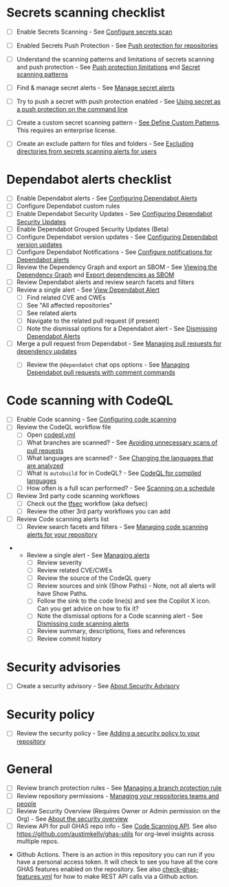 # Secrets scanning checklist

* [ ] Enable Secrets Scanning - See [Configure secrets scan](https://docs.github.com/en/enterprise-cloud@latest/code-security/secret-scanning/configuring-secret-scanning-for-your-repositories)
* [ ] Enabled Secrets Push Protection - See [Push protection for repositories](https://docs.github.com/en/enterprise-cloud@latest/code-security/secret-scanning/push-protection-for-repositories-and-organizations)
* [ ] Understand the scanning patterns and limitations of secrets scanning and push protection -  See [Push protection limitations](https://docs.github.com/en/enterprise-cloud@latest/code-security/secret-scanning/troubleshooting-secret-scanning#push-protection-limitations) and [Secret scanning patterns](https://docs.github.com/en/code-security/secret-scanning/secret-scanning-patterns)
* [ ] Find & manage secret alerts - See [Manage secret alerts](https://docs.github.com/en/enterprise-cloud@latest/code-security/secret-scanning/managing-alerts-from-secret-scanning)
* [ ] Try to push a secret with push protection enabled - See [Using secret as a push protection on the command line](https://docs.github.com/en/enterprise-cloud@latest/code-security/secret-scanning/push-protection-for-repositories-and-organizations#using-secret-scanning-as-a-push-protection-from-the-command-line)
* [ ] Create a custom secret scanning pattern - [See Define Custom Patterns](https://docs.github.com/en/enterprise-cloud@latest/code-security/secret-scanning/defining-custom-patterns-for-secret-scanning). This requires an enterprise license.
* [ ] Create an exclude pattern for files and folders - See [Excluding directories from secrets scanning alerts for users](https://docs.github.com/en/enterprise-cloud@latest/code-security/secret-scanning/configuring-secret-scanning-for-your-repositories#excluding-directories-from-secret-scanning-alerts-for-users)


# Dependabot alerts checklist

* [ ] Enable Dependabot alerts - See [Configuring Dependabot Alerts](https://docs.github.com/en/enterprise-cloud@latest/code-security/dependabot/dependabot-alerts/configuring-dependabot-alerts)
* [ ] Configure Dependabot custom rules
* [ ] Enable Dependabot Security Updates - See [Configuring Dependabot Security Updates](https://docs.github.com/en/enterprise-cloud@latest/code-security/dependabot/dependabot-security-updates/configuring-dependabot-security-updates)
* [ ] Enable Dependabot Grouped Security Updates (Beta)
* [ ] Configure Dependabot version updates - See [Configuring Dependabot version updates](https://docs.github.com/en/enterprise-cloud@latest/code-security/dependabot/dependabot-version-updates/configuring-dependabot-version-updates)
* [ ] Configure Dependabot Notifications - See [Configure notifications for Dependabot alerts](https://docs.github.com/en/enterprise-cloud@latest/code-security/dependabot/dependabot-alerts/configuring-notifications-for-dependabot-alerts)
* [ ] Review the Dependency Graph and export an SBOM - See [Viewing the Dependency Graph](https://docs.github.com/en/enterprise-cloud@latest/code-security/supply-chain-security/understanding-your-software-supply-chain/exploring-the-dependencies-of-a-repository#viewing-the-dependency-graph) and [Export dependencies as SBOM](https://docs.github.com/en/enterprise-cloud@latest/code-security/supply-chain-security/understanding-your-software-supply-chain/exporting-a-software-bill-of-materials-for-your-repository)
* [ ] Review Dependabot alerts and review search facets and filters
* [ ] Review a single alert - See [View Dependabot Alert](https://docs.github.com/en/enterprise-cloud@latest/code-security/dependabot/dependabot-alerts/viewing-and-updating-dependabot-alerts)
    - [ ] Find related CVE and CWEs
    - [ ] See "All affected repositories"
    - [ ] See related alerts
    - [ ]  Navigate to the related pull request (if present)
    - [ ] Note the dismissal options for a Dependabot alert - See [Dismissing Dependabot Alerts](https://docs.github.com/en/enterprise-cloud@latest/code-security/dependabot/dependabot-alerts/viewing-and-updating-dependabot-alerts#dismissing-dependabot-alerts)
* [ ] Merge a pull request from Dependabot - See [Managing pull requests for dependency updates](https://docs.github.com/en/enterprise-cloud@latest/code-security/dependabot/working-with-dependabot/managing-pull-requests-for-dependency-updates)
    - [ ]  Review the `@dependabot` chat ops options - See [Managing Dependabot pull requests with comment commands](https://docs.github.com/en/enterprise-cloud@latest/code-security/dependabot/working-with-dependabot/managing-pull-requests-for-dependency-updates#managing-dependabot-pull-requests-with-comment-commands)


# Code scanning with CodeQL

* [ ] Enable Code scanning - See [Configuring code scanning](https://docs.github.com/en/enterprise-cloud@latest/code-security/code-scanning/enabling-code-scanning/configuring-default-setup-for-code-scanning)
* [ ] Review the CodeQL workflow file
    * [ ] Open [codeql.yml](../.github/workflows/codeql.yml)
    * [ ] What branches are scanned? - See [Avoiding unnecessary scans of pull requests](https://docs.github.com/en/code-security/code-scanning/creating-an-advanced-setup-for-code-scanning/customizing-your-advanced-setup-for-code-scanning#avoiding-unnecessary-scans-of-pull-requests)
    * [ ] What languages are scanned? - See [Changing the languages that are analyzed](https://docs.github.com/en/code-security/code-scanning/creating-an-advanced-setup-for-code-scanning/customizing-your-advanced-setup-for-code-scanning#changing-the-languages-that-are-analyzed)
    * [ ] What is `autobuild` for in CodeQL? - See [CodeQL for compiled languages](https://docs.github.com/en/code-security/code-scanning/creating-an-advanced-setup-for-code-scanning/codeql-code-scanning-for-compiled-languages)
    * [ ] How often is a full scan performed? - See [Scanning on a schedule](https://docs.github.com/en/code-security/code-scanning/creating-an-advanced-setup-for-code-scanning/customizing-your-advanced-setup-for-code-scanning#scanning-on-a-schedule)
* [ ] Review 3rd party code scanning workflows
    * [ ] Check out the [tfsec](../.github/workflows/tfsec.yml) workflow (aka defsec)
    * [ ] Review the other 3rd party workflows you can add
* [ ] Review Code scanning alerts list
    - [ ] Review search facets and filters - See [Managing code scanning alerts for your repository](https://docs.github.com/en/code-security/code-scanning/managing-code-scanning-alerts/managing-code-scanning-alerts-for-your-repository)
* - Review a single alert - See [Managing alerts](https://docs.github.com/en/code-security/code-scanning/managing-code-scanning-alerts/managing-code-scanning-alerts-for-your-repository)
    - [ ] Review severity
    - [ ] Review related CVE/CWEs
    - [ ] Review the source of the CodeQL query
    - [ ] Review sources and sink (Show Paths) - Note, not all alerts will have Show Paths.
    - [ ] Follow the sink to the code line(s) and see the Copilot X icon. Can you get advice on how to fix it?
    - [ ] Note the dismissal options for a Code scanning alert - See [Dismissing code scanning alerts](https://docs.github.com/en/code-security/code-scanning/managing-code-scanning-alerts/triaging-code-scanning-alerts-in-pull-requests#dismissing-an-alert-on-your-pull-request)
    - [ ] Review summary, descriptions, fixes and references
    - [ ] Review commit history

# Security advisories

* [ ] Create a security advisory - See [About Security Advisory](https://docs.github.com/en/enterprise-cloud@latest/code-security/security-advisories/working-with-repository-security-advisories/about-repository-security-advisories)

# Security policy

* [ ] Review the security policy - See [Adding a security policy to your repository](https://docs.github.com/en/enterprise-cloud@latest/code-security/getting-started/adding-a-security-policy-to-your-repository)

# General

* [ ] Review branch protection rules - See [Managing a branch protection rule](https://docs.github.com/en/enterprise-cloud@latest/repositories/configuring-branches-and-merges-in-your-repository/managing-protected-branches/managing-a-branch-protection-rule)
* [ ] Review repository permissions - [Managing your repositories teams and people](https://docs.github.com/en/enterprise-cloud@latest/repositories/managing-your-repositorys-settings-and-features/managing-repository-settings/managing-teams-and-people-with-access-to-your-repository)
* [ ] Review Security Overview (Requires Owner or Admin permission on the Org) - See [About the security overview](https://docs.github.com/en/enterprise-cloud@latest/code-security/security-overview/about-security-overview)
* [ ] Review API for pull GHAS repo info - See [Code Scanning API](https://docs.github.com/en/enterprise-cloud@latest/rest/reference/code-scanning). See also https://github.com/austimkelly/ghas-utils for org-level insights across multiple repos. 
* Github Actions. There is an action in this repository you can run if you have a personal access token. It will check to see you have all the core GHAS features enabled on the repository. See also [check-ghas-features.yml](../.github/workflows/check-ghas-features.yml) for how to make REST API calls via a Github action.
